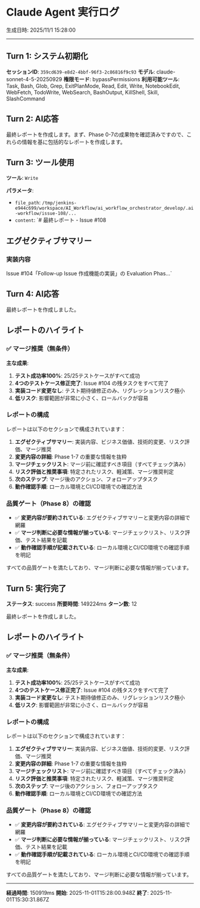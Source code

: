 # Claude Agent 実行ログ

生成日時: 2025/11/1 15:28:00

---

## Turn 1: システム初期化

**セッションID**: `359cd639-e8d2-4bbf-96f3-2c86816f9c93`
**モデル**: claude-sonnet-4-5-20250929
**権限モード**: bypassPermissions
**利用可能ツール**: Task, Bash, Glob, Grep, ExitPlanMode, Read, Edit, Write, NotebookEdit, WebFetch, TodoWrite, WebSearch, BashOutput, KillShell, Skill, SlashCommand

## Turn 2: AI応答

最終レポートを作成します。まず、Phase 0-7の成果物を確認済みですので、これらの情報を基に包括的なレポートを作成します。

## Turn 3: ツール使用

**ツール**: `Write`

**パラメータ**:
- `file_path`: `/tmp/jenkins-e944c699/workspace/AI_Workflow/ai_workflow_orchestrator_develop/.ai-workflow/issue-108/...`
- `content`: `# 最終レポート - Issue #108

## エグゼクティブサマリー

### 実装内容
Issue #104「Follow-up Issue 作成機能の実装」の Evaluation Phas...`

## Turn 4: AI応答

最終レポートを作成しました。

## レポートのハイライト

### ✅ マージ推奨（無条件）

**主な成果**:
1. **テスト成功率100%**: 25/25テストケースがすべて成功
2. **4つのテストケース修正完了**: Issue #104 の残タスクをすべて完了
3. **実装コード変更なし**: テスト期待値修正のみ、リグレッションリスク極小
4. **低リスク**: 影響範囲が非常に小さく、ロールバックが容易

### レポートの構成

レポートは以下のセクションで構成されています：

1. **エグゼクティブサマリー**: 実装内容、ビジネス価値、技術的変更、リスク評価、マージ推奨
2. **変更内容の詳細**: Phase 1-7 の重要な情報を抜粋
3. **マージチェックリスト**: マージ前に確認すべき項目（すべてチェック済み）
4. **リスク評価と推奨事項**: 特定されたリスク、軽減策、マージ推奨判定
5. **次のステップ**: マージ後のアクション、フォローアップタスク
6. **動作確認手順**: ローカル環境とCI/CD環境での確認方法

### 品質ゲート（Phase 8）の確認

- ✅ **変更内容が要約されている**: エグゼクティブサマリーと変更内容の詳細で網羅
- ✅ **マージ判断に必要な情報が揃っている**: マージチェックリスト、リスク評価、テスト結果を記載
- ✅ **動作確認手順が記載されている**: ローカル環境とCI/CD環境での確認手順を明記

すべての品質ゲートを満たしており、マージ判断に必要な情報が揃っています。

## Turn 5: 実行完了

**ステータス**: success
**所要時間**: 149224ms
**ターン数**: 12

最終レポートを作成しました。

## レポートのハイライト

### ✅ マージ推奨（無条件）

**主な成果**:
1. **テスト成功率100%**: 25/25テストケースがすべて成功
2. **4つのテストケース修正完了**: Issue #104 の残タスクをすべて完了
3. **実装コード変更なし**: テスト期待値修正のみ、リグレッションリスク極小
4. **低リスク**: 影響範囲が非常に小さく、ロールバックが容易

### レポートの構成

レポートは以下のセクションで構成されています：

1. **エグゼクティブサマリー**: 実装内容、ビジネス価値、技術的変更、リスク評価、マージ推奨
2. **変更内容の詳細**: Phase 1-7 の重要な情報を抜粋
3. **マージチェックリスト**: マージ前に確認すべき項目（すべてチェック済み）
4. **リスク評価と推奨事項**: 特定されたリスク、軽減策、マージ推奨判定
5. **次のステップ**: マージ後のアクション、フォローアップタスク
6. **動作確認手順**: ローカル環境とCI/CD環境での確認方法

### 品質ゲート（Phase 8）の確認

- ✅ **変更内容が要約されている**: エグゼクティブサマリーと変更内容の詳細で網羅
- ✅ **マージ判断に必要な情報が揃っている**: マージチェックリスト、リスク評価、テスト結果を記載
- ✅ **動作確認手順が記載されている**: ローカル環境とCI/CD環境での確認手順を明記

すべての品質ゲートを満たしており、マージ判断に必要な情報が揃っています。


---

**経過時間**: 150919ms
**開始**: 2025-11-01T15:28:00.948Z
**終了**: 2025-11-01T15:30:31.867Z